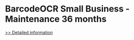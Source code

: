 # BarcodeOCR Small Business - Maintenance 36 months
[>> Detailed information](https://secure.shareit.com/shareit/product.html?productid=300784433&affiliateid=200057808)
